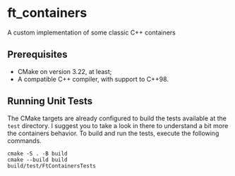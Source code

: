 # ft_containers

A custom implementation of some classic C++ containers

## Prerequisites

- CMake on version 3.22, at least;
- A compatible C++ compiler, with support to C++98.

## Running Unit Tests

The CMake targets are already configured to build the tests available at the `test` directory. I suggest you to take a look in there to understand a bit more the containers behavior. To build and run the tests, execute the following commands.

```shell
cmake -S . -B build
cmake --build build
build/test/FtContainersTests
```
